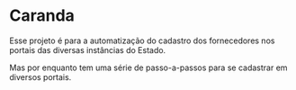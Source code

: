 # Caranda
Esse projeto é para a automatização do cadastro dos fornecedores nos portais das diversas instâncias do Estado.

Mas por enquanto tem uma série de passo-a-passos para se cadastrar em diversos portais.
